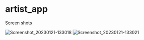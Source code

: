 # artist_app

Screen shots



![Screenshot_20230121-133018](https://user-images.githubusercontent.com/72679799/213849822-9601c528-d79b-4573-94f4-cd6fc5c310f3.jpg)
![Screenshot_20230121-133021](https://user-images.githubusercontent.com/72679799/213849897-3d2b30ff-4ac8-45d4-96fb-eceabab331a2.jpg)
